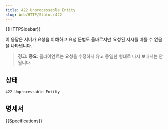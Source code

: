 ```yaml
---
title: 422 Unprocessable Entity
slug: Web/HTTP/Status/422
---
```


{{HTTPSidebar}}

이 응답은 서버가 요청을 이해하고 요청 문법도 올바르지만 요청된 지시를 따를 수 없음을 나타냅니다.

> **경고:** **중요**: 클라이언트는 요청을 수정하지 않고 동일한 형태로 다시 보내서는 안됩니다.

## 상태

```
422 Unprocessable Entity
```

## 명세서

{{Specifications}}
